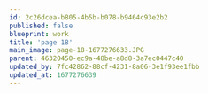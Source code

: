 ```yaml
---
id: 2c26dcea-b805-4b5b-b078-b9464c93e2b2
published: false
blueprint: work
title: 'page 18'
main_image: page-18-1677276633.JPG
parent: 46320450-ec9a-48be-a8d8-3a7ec0447c40
updated_by: 7fc42862-88cf-4231-8a06-3e1f93ee1fbb
updated_at: 1677276639
---
```

